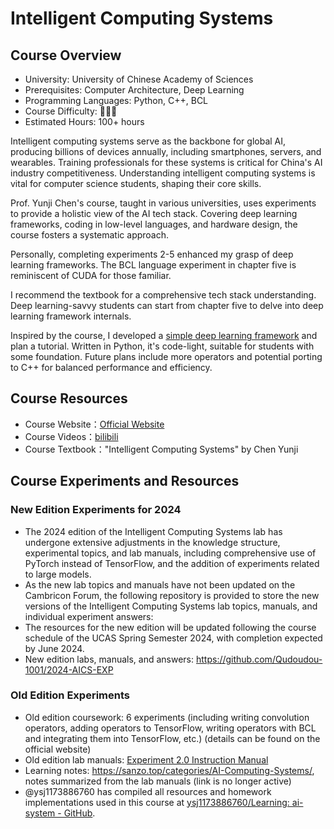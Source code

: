 # Intelligent Computing Systems

## Course Overview

- University: University of Chinese Academy of Sciences
- Prerequisites: Computer Architecture, Deep Learning
- Programming Languages: Python, C++, BCL
- Course Difficulty: 🌟🌟🌟
- Estimated Hours: 100+ hours

Intelligent computing systems serve as the backbone for global AI, producing billions of devices annually, including smartphones, servers, and wearables. Training professionals for these systems is critical for China's AI industry competitiveness. Understanding intelligent computing systems is vital for computer science students, shaping their core skills.

Prof. Yunji Chen's course, taught in various universities, uses experiments to provide a holistic view of the AI tech stack. Covering deep learning frameworks, coding in low-level languages, and hardware design, the course fosters a systematic approach.

Personally, completing experiments 2-5 enhanced my grasp of deep learning frameworks. The BCL language experiment in chapter five is reminiscent of CUDA for those familiar.

I recommend the textbook for a comprehensive tech stack understanding. Deep learning-savvy students can start from chapter five to delve into deep learning framework internals.

Inspired by the course, I developed a [simple deep learning framework](https://github.com/ysj1173886760/PyToy) and plan a tutorial. Written in Python, it's code-light, suitable for students with some foundation. Future plans include more operators and potential porting to C++ for balanced performance and efficiency.

## Course Resources

- Course Website：[Official Website](https://novel.ict.ac.cn/aics/)
- Course Videos：[bilibili](https://space.bilibili.com/494117284)
- Course Textbook："Intelligent Computing Systems" by Chen Yunji

## Course Experiments and Resources

### New Edition Experiments for 2024

- The 2024 edition of the Intelligent Computing Systems lab has undergone extensive adjustments in the knowledge structure, experimental topics, and lab manuals, including comprehensive use of PyTorch instead of TensorFlow, and the addition of experiments related to large models.
- As the new lab topics and manuals have not been updated on the Cambricon Forum, the following repository is provided to store the new versions of the Intelligent Computing Systems lab topics, manuals, and individual experiment answers:
- The resources for the new edition will be updated following the course schedule of the UCAS Spring Semester 2024, with completion expected by June 2024.
- New edition labs, manuals, and answers: https://github.com/Qudoudou-1001/2024-AICS-EXP

### Old Edition Experiments

- Old edition coursework: 6 experiments (including writing convolution operators, adding operators to TensorFlow, writing operators with BCL and integrating them into TensorFlow, etc.) (details can be found on the official website)
- Old edition lab manuals: [Experiment 2.0 Instruction Manual](https://forum.cambricon.com/index.php?m=content&c=index&a=show&catid=155&id=708)
- Learning notes: https://sanzo.top/categories/AI-Computing-Systems/, notes summarized from the lab manuals (link is no longer active)
- @ysj1173886760 has compiled all resources and homework implementations used in this course at [ysj1173886760/Learning: ai-system - GitHub](https://github.com/ysj1173886760/Learning/tree/master/ai-system).
